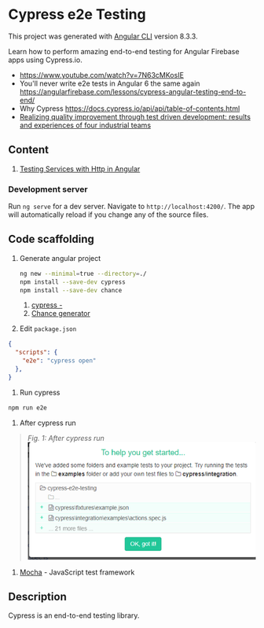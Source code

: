 # Cypress e2e Testing

This project was generated with [Angular CLI](https://github.com/angular/angular-cli) version 8.3.3.

Learn how to perform amazing end-to-end testing for Angular Firebase apps using Cypress.io.

- <https://www.youtube.com/watch?v=7N63cMKosIE>
- You'll never write e2e tests in Angular 6 the same again <https://angularfirebase.com/lessons/cypress-angular-testing-end-to-end/>
- Why Cypress <https://docs.cypress.io/api/api/table-of-contents.html>
- [Realizing quality improvement through test driven development: results and experiences of four industrial teams](https://link.springer.com/article/10.1007%2Fs10664-008-9062-z)


## Content

1. [Testing Services with Http in Angular](./doc/testing-services-with-http-in-angular)

### Development server

Run `ng serve` for a dev server. Navigate to `http://localhost:4200/`. The app will automatically reload if you change any of the source files.

## Code scaffolding

1. Generate angular project

   ```bash
   ng new --minimal=true --directory=./
   npm install --save-dev cypress
   npm install --save-dev chance
   ```

   1. [cypress - ](https://docs.cypress.io/api/api/table-of-contents.html)
   1. [Chance generator](https://chancejs.com/)

1. Edit `package.json`

  ```json
  {
    "scripts": {
      "e2e": "cypress open"
    },
  }
  ```

1. Run cypress

  ```bash
  npm run e2e
  ```

1. After cypress run

> *Fig. 1: After cypress run*
!["After cypress run"](./doc/assets/01.PNG)

1. [Mocha](https://mochajs.org/) - JavaScript test framework 


## Description

Cypress is an end-to-end testing library.
